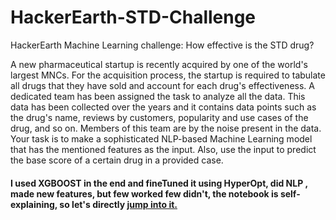 # HackerEarth-STD-Challenge
HackerEarth Machine Learning challenge: How effective is the STD drug?

A new pharmaceutical startup is recently acquired by one of the world's largest MNCs. For the acquisition process, the startup is required to tabulate all drugs that they have sold and account for each drug's effectiveness. A dedicated team has been assigned the task to analyze all the data. This data has been collected over the years and it contains data points such as the drug's name, reviews by customers, popularity and use cases of the drug, and so on. Members of this team are by the noise present in the data. Your task is to make a sophisticated NLP-based Machine Learning model that has the mentioned features as the input. Also, use the input to predict the base score of a certain drug in a provided case.

#### I used XGBOOST in the end and fineTuned it using HyperOpt, did NLP , made new features, but few worked few didn't, the notebook is self-explaining, so let's directly [jump into it.](https://github.com/bhrt-sharma/HackerEarth-STD-Challenge)


[](Final_leader_board.JPG)
